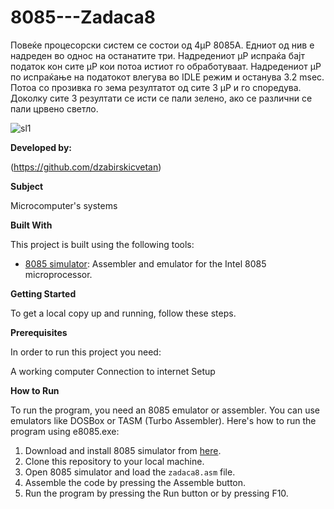 # 8085---Zadaca8
Повеќе процесорски систем се состои од 4µP 8085А.
Едниот од нив е надреден во однос на останатите три.
Надредениот µP испраќа бајт податок кон сите µP кои потоа
истиот го обработуваат. Надредениот µP по испраќање на
податокот влегува во IDLE режим и останува 3.2 msec. Потоа
со прозивка го зема резултатот од сите 3 µP и го споредува.
Доколку сите 3 резултати се исти се пали зелено, ако се
различни се пали црвено светло. 

![sl1](https://github.com/dzabirskicvetan/8085--zad8/assets/171508405/08d92384-5591-43fd-83a5-663dbfd7605c)


**Developed by:**

(https://github.com/dzabirskicvetan)


**Subject**

Microcomputer's systems

**Built With**

This project is built using the following tools:

- [8085 simulator](https://github.com/8085simulator/8085simulator.github.io?tab=readme-ov-file): Assembler and emulator for the Intel 8085 microprocessor.

**Getting Started**

To get a local copy up and running, follow these steps.

**Prerequisites**

In order to run this project you need:

A working computer
Connection to internet
Setup

**How to Run**

To run the program, you need an 8085 emulator or assembler. You can use emulators like DOSBox or TASM (Turbo Assembler). Here's how to run the program using e8085.exe:

1. Download and install 8085 simulator from [here](https://github.com/8085simulator/8085simulator.github.io?tab=readme-ov-file).
2. Clone this repository to your local machine.
3. Open 8085 simulator and load the `zadaca8.asm` file.
4. Assemble the code by pressing the Assemble button.
5. Run the program by pressing the Run button or by pressing F10.
